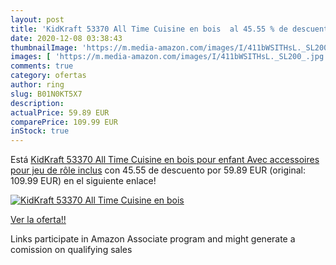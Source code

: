 ```yaml
---
layout: post
title: 'KidKraft 53370 All Time Cuisine en bois  al 45.55 % de descuento'
date: 2020-12-08 03:38:43
thumbnailImage: 'https://m.media-amazon.com/images/I/411bWSITHsL._SL200_.jpg'
images: [ 'https://m.media-amazon.com/images/I/411bWSITHsL._SL200_.jpg' ]
comments: true
category: ofertas
author: ring
slug: B01N0KT5X7
description:
actualPrice: 59.89 EUR
comparePrice: 109.99 EUR
inStock: true
---
```


Está [KidKraft 53370 All Time Cuisine en bois pour enfant Avec accessoires pour jeu de rôle inclus](https://www.amazon.fr/dp/B01N0KT5X7/?tag=tolees0d-21) con 45.55 de descuento por 59.89 EUR (original: 109.99 EUR) en el siguiente enlace!

[![KidKraft 53370 All Time Cuisine en bois ](https://m.media-amazon.com/images/I/411bWSITHsL._SL200_.jpg)](https://www.amazon.fr/dp/B01N0KT5X7/?tag=tolees0d-21)

[Ver la oferta!!](https://www.amazon.fr/dp/B01N0KT5X7/?tag=tolees0d-21)

Links participate in Amazon Associate program and might generate a comission on qualifying sales


